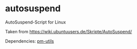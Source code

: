 # autosuspend
AutoSuspend-Script for Linux 

Taken from https://wiki.ubuntuusers.de/Skripte/AutoSuspend/

Dependencies: [pm-utils](https://wiki.ubuntuusers.de/pm-utils/)
